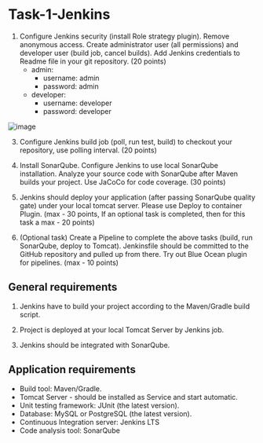 # Task-1-Jenkins

1. Configure Jenkins security (install Role strategy plugin). Remove anonymous access. Create administrator user (all permissions) and developer user (build job, cancel builds). Add Jenkins credentials to Readme file in your git repository.  (20 points)
   - admin:
       - username: admin
       - password: admin
    - developer:
        - username: developer
        - password: developer


![image](https://github.com/DerekAyala/Task-1-Jenkins/assets/89038565/4cd16949-0dc4-41cf-85a7-0fbce6226261)

3. Configure Jenkins build job (poll, run test, build) to checkout your repository, use polling interval. (20 points)

4. Install SonarQube. Configure Jenkins to use local SonarQube installation. Analyze your source code with SonarQube after Maven builds your project. Use JaCoCo for code coverage. (30 points)

5. Jenkins should deploy your application (after passing SonarQube quality gate) under your local tomcat server. Please use Deploy to container Plugin. (max - 30 points, If an optional task is completed, then for this task a max - 20 points)

6. (Optional task) Create a Pipeline to complete the above tasks (build, run SonarQube, deploy to Tomcat). Jenkinsfile should be committed to the GitHub repository and pulled up from there. Try out Blue Ocean plugin for pipelines. (max - 10 points)

## General requirements

1. Jenkins have to build your project according to the Maven/Gradle build script.

2. Project is deployed at your local Tomcat Server by Jenkins job.

3. Jenkins should be integrated with SonarQube.

## Application requirements

- Build tool: Maven/Gradle.
- Tomcat Server - should be installed as Service and start automatic.
- Unit testing framework: JUnit (the latest version).
- Database: MySQL or PostgreSQL (the latest version).
- Continuous Integration server: Jenkins LTS
- Code analysis tool: SonarQube
